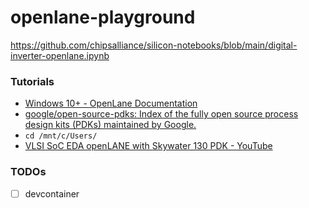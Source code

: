 openlane-playground
===================
https://github.com/chipsalliance/silicon-notebooks/blob/main/digital-inverter-openlane.ipynb

### Tutorials
- [Windows 10+ - OpenLane Documentation](https://openlane.readthedocs.io/en/latest/getting_started/installation/installation_win.html)
- [google/open-source-pdks: Index of the fully open source process design kits (PDKs) maintained by Google.](https://github.com/google/open-source-pdks)
- `cd /mnt/c/Users/`
- [VLSI SoC EDA openLANE with Skywater 130 PDK - YouTube](https://www.youtube.com/watch?v=QnJzoJjC7RQ)

### TODOs
- [ ] devcontainer
